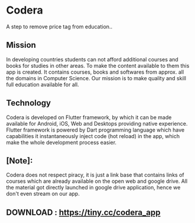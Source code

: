 # Codera

A step to remove price tag from education..

## Mission

In developing countries students can not afford additional courses and books for studies in other areas. To make the content available to them this app is created. It contains courses, books and softwares from approx. all the domains in Computer Science. 
Our mission is to make quality and skill full education available for all.

## Technology

Codera is developed on Flutter framework, by which it can be made available for Android, iOS, Web and Desktops providing native experience.
Flutter framework is powered by Dart programming language which have capabilities it instantaneously inject code (hot reload) in the app, which make the whole development process easier. 

## [Note]:
Codera does not respect piracy, it is just a link base that contains links of courses which are already available on the open web and google drive. All the material got directly launched in google drive application, hence we don't even stream on our app.

## DOWNLOAD : https://tiny.cc/codera_app
